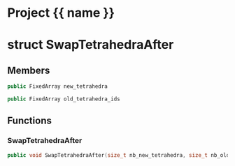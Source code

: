 <script setup>
import {useRoute} from 'vitepress'
const {path} = useRoute()
const tokens = path.split('/')
const words = tokens[2].split('-');
for (let i = 0; i < words.length; i++) {
    words[i] = words[i].charAt(0).toUpperCase() + words[i].slice(1);
    words[i] = words[i].replace('geode', 'Geode')
}
const name = words.join('-');
</script>
# Project {{ name }}

# struct SwapTetrahedraAfter


## Members

```cpp
public FixedArray new_tetrahedra

```

```cpp
public FixedArray old_tetrahedra_ids

```



## Functions

### SwapTetrahedraAfter

```cpp
public void SwapTetrahedraAfter(size_t nb_new_tetrahedra, size_t nb_old_tetrahedra)
```




